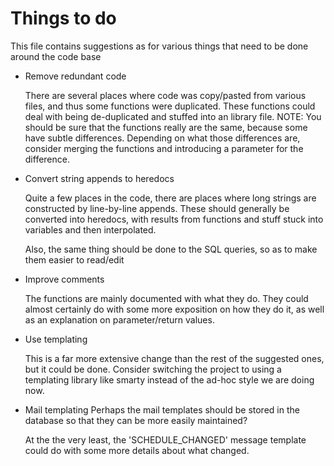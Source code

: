 Things to do
============
This file contains suggestions as for various things that need to be done around
the code base

* Remove redundant code
	
	There are several places where code was copy/pasted from various files,
	and thus some functions were duplicated. These functions could deal with
	being de-duplicated and stuffed into an library file.
	NOTE: You should be sure that the functions really are the same, because
	some have subtle differences. Depending on what those differences are,
	consider merging the functions and introducing a parameter for the
	difference.

* Convert string appends to heredocs
	
	Quite a few places in the code, there are places where long strings are
	constructed by line-by-line appends. These should generally be converted
	into heredocs, with results from functions and stuff stuck into
	variables and then interpolated.

	Also, the same thing should be done to the SQL queries, so as to make
	them easier to read/edit

* Improve comments
	
	The functions are mainly documented with what they do. They could almost
	certainly do with some more exposition on how they do it, as well as an
	explanation on parameter/return values.

* Use templating
	
	This is a far more extensive change than the rest of the suggested ones,
	but it could be done. Consider switching the project to using a
	templating library like smarty instead of the ad-hoc style we are doing
	now.

* Mail templating
	Perhaps the mail templates should be stored in the database so that they
	can be more easily maintained?

	At the the very least, the 'SCHEDULE_CHANGED' message template could do
	with some more details about what changed.
